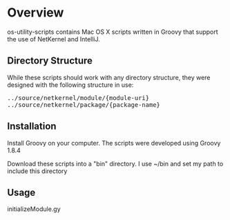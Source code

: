 Overview
=========

os-utility-scripts contains Mac OS X scripts written in Groovy that support the use of NetKernel and IntelliJ.

Directory Structure
-------------------

While these scripts should work with any directory structure, they were designed with the following structure in use:

<pre>
../source/netkernel/module/{module-uri}
../source/netkernel/package/{package-name}
</pre>

Installation
------------

Install Groovy on your computer. The scripts were developed using Groovy 1.8.4

Download these scripts into a "bin" directory. I use ~/bin and set my path to include this directory

Usage
-----

initializeModule.gy


